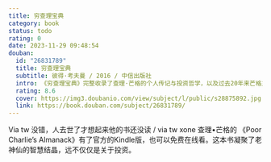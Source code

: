 ```yaml
---
title: 穷查理宝典
category: book
status: todo
rating: 0
date: 2023-11-29 09:48:54
douban:
  id: "26831789"
  title: 穷查理宝典
  subtitle: 彼得·考夫曼 / 2016 / 中信出版社
  intro: 《穷查理宝典》完整收录了查理·芒格的个人传记与投资哲学，以及过去20年来芒格主要的公开演讲和媒体访谈。他拥有百科全书式的知识，从古代的雄辩家，到18、19世纪的欧洲文豪，再到当代的流行文化偶像，这些人的名言他都能信手拈来，并用这些来强调终身学习和保持求知欲望的好处。全书贯穿了芒格的聪慧机智，令人敬服的价值观和深不可测的修辞天赋。
  rating: 8.6
  cover: https://img3.doubanio.com/view/subject/l/public/s28875892.jpg
  link: https://book.douban.com/subject/26831789/
---
```


Via tw 没错，人去世了才想起来他的书还没读 / via tw xone 查理•芒格的 《Poor Charlie’s Almanack》有了官方的Kindle版，也可以免费在线看。这本书凝聚了老神仙的智慧结晶，远不仅仅是关于投资。